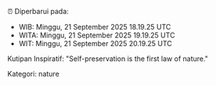 ⏰ Diperbarui pada:
- WIB: Minggu, 21 September 2025 18.19.25 UTC
- WITA: Minggu, 21 September 2025 19.19.25 UTC
- WIT: Minggu, 21 September 2025 20.19.25 UTC

Kutipan Inspiratif:
"Self-preservation is the first law of nature."


Kategori: nature

